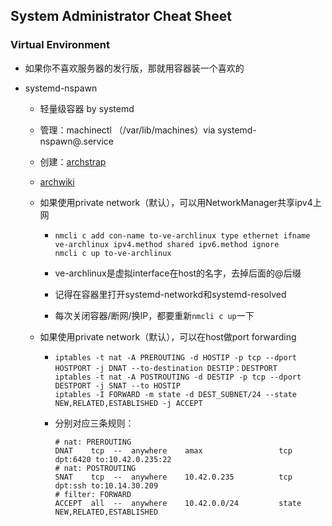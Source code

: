 ## System Administrator Cheat Sheet

### Virtual Environment

- 如果你不喜欢服务器的发行版，那就用容器装一个喜欢的

-  systemd-nspawn

   - 轻量级容器 by systemd

   - 管理：machinectl （/var/lib/machines）via systemd-nspawn@.service

   - 创建：[archstrap](https://github.com/wick3dr0se/archstrap)

   - [archwiki](https://wiki.archlinux.org/title/systemd-nspawn)

   - 如果使用private network（默认），可以用NetworkManager共享ipv4上网

     - ```
       nmcli c add con-name to-ve-archlinux type ethernet ifname ve-archlinux ipv4.method shared ipv6.method ignore
       nmcli c up to-ve-archlinux
       ```

     - ve-archlinux是虚拟interface在host的名字，去掉后面的@后缀

     - 记得在容器里打开systemd-networkd和systemd-resolved

     - 每次关闭容器/断网/换IP，都要重新`nmcli c up`一下


   - 如果使用private network（默认），可以在host做port forwarding

     - ```
       iptables -t nat -A PREROUTING -d HOSTIP -p tcp --dport HOSTPORT -j DNAT --to-destination DESTIP：DESTPORT
       iptables -t nat -A POSTROUTING -d DESTIP -p tcp --dport DESTPORT -j SNAT --to HOSTIP
       iptables -I FORWARD -m state -d DEST_SUBNET/24 --state NEW,RELATED,ESTABLISHED -j ACCEPT
       ```
     - 分别对应三条规则：
       ```
       # nat: PREROUTING
       DNAT    tcp  --  anywhere    amax                 tcp dpt:6420 to:10.42.0.235:22
       # nat: POSTROUTING
       SNAT    tcp  --  anywhere    10.42.0.235          tcp dpt:ssh to:10.14.30.209
       # filter: FORWARD
       ACCEPT  all  --  anywhere    10.42.0.0/24         state NEW,RELATED,ESTABLISHED
       ```
